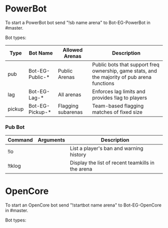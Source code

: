 # PowerBot

To start a PowerBot bot send "!sb name arena" to Bot-EG-PowerBot in #master.
 
Bot types:

| Type     | Bot Name        |  Allowed Arenas    | Description   |
| -------- | --------------- | ------------------ | ------------- |
| pub      | Bot-EG-Public-* | Public Arenas      | Public bots that support freq ownership, game stats, and the majority of pub arena functions |
| lag      | Bot-EG-Lag-*    | All arenas         | Enforces lag limits and provides !lag to players |
| pickup   | Bot-EG-Pickup-* | Flagging subarenas | Team-based flagging matches of fixed size |

### Pub Bot

| Command | Arguments     | Description |
| ------- | ------------- | ----------- | 
| !lo     | <Player Name> | List a player's ban and warning history |
| !tklog  |               | Display the list of recent teamkills in the arena |


# OpenCore

To start an OpenCore bot send "!startbot name arena" to Bot-EG-OpenCore in #master.

Bot types:
